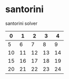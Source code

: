 # santorini
santorini solver

| 0 | 1 | 2 | 3 |  4 | 
| --------------- | --------------- | --------------- | --------------- | --------------- |
| 5 | 6 | 7 | 8 |  9 | 
| 10 | 11 | 12 | 13 |  14 | 
| 15 | 16 | 17  | 18 |  19 | 
| 20 | 21 | 22  | 23 |  24 | 
